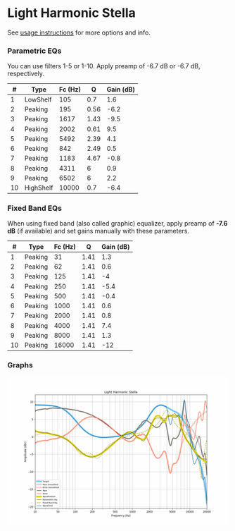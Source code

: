 # Light Harmonic Stella
See [usage instructions](https://github.com/jaakkopasanen/AutoEq#usage) for more options and info.

### Parametric EQs
You can use filters 1-5 or 1-10. Apply preamp of -6.7 dB or -6.7 dB, respectively.

|   # | Type      |   Fc (Hz) |    Q |   Gain (dB) |
|-----|-----------|-----------|------|-------------|
|   1 | LowShelf  |       105 | 0.7  |         1.6 |
|   2 | Peaking   |       195 | 0.56 |        -6.2 |
|   3 | Peaking   |      1617 | 1.43 |        -9.5 |
|   4 | Peaking   |      2002 | 0.61 |         9.5 |
|   5 | Peaking   |      5492 | 2.39 |         4.1 |
|   6 | Peaking   |       842 | 2.49 |         0.5 |
|   7 | Peaking   |      1183 | 4.67 |        -0.8 |
|   8 | Peaking   |      4311 | 6    |         0.9 |
|   9 | Peaking   |      6502 | 6    |         2.2 |
|  10 | HighShelf |     10000 | 0.7  |        -6.4 |

### Fixed Band EQs
When using fixed band (also called graphic) equalizer, apply preamp of **-7.6 dB** (if available) and set gains manually with these parameters.

|   # | Type    |   Fc (Hz) |    Q |   Gain (dB) |
|-----|---------|-----------|------|-------------|
|   1 | Peaking |        31 | 1.41 |         1.3 |
|   2 | Peaking |        62 | 1.41 |         0.6 |
|   3 | Peaking |       125 | 1.41 |        -4   |
|   4 | Peaking |       250 | 1.41 |        -5.4 |
|   5 | Peaking |       500 | 1.41 |        -0.4 |
|   6 | Peaking |      1000 | 1.41 |         0.6 |
|   7 | Peaking |      2000 | 1.41 |         0.8 |
|   8 | Peaking |      4000 | 1.41 |         7.4 |
|   9 | Peaking |      8000 | 1.41 |         1.3 |
|  10 | Peaking |     16000 | 1.41 |       -12   |

### Graphs
![](./Light%20Harmonic%20Stella.png)
